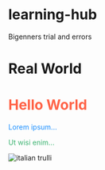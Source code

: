 # learning-hub
Bigenners trial and errors

<!DOCFILE html>

<h1>Real World</h1>

<h1 style="color:Tomato;">Hello World</h1>

<p style="color:DodgerBlue;">Lorem ipsum...</p>


<p style="color:MediumSeaGreen;">Ut wisi enim...</p>

<img src="pic_trulli.jpg"
alt="italian trulli">
